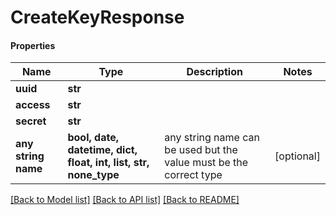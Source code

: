 # CreateKeyResponse

#### Properties
Name | Type | Description | Notes
------------ | ------------- | ------------- | -------------
**uuid** | **str** |  | 
**access** | **str** |  | 
**secret** | **str** |  | 
**any string name** | **bool, date, datetime, dict, float, int, list, str, none_type** | any string name can be used but the value must be the correct type | [optional]

[[Back to Model list]](../README.md#documentation-for-models) [[Back to API list]](../README.md#documentation-for-api-endpoints) [[Back to README]](../README.md)


